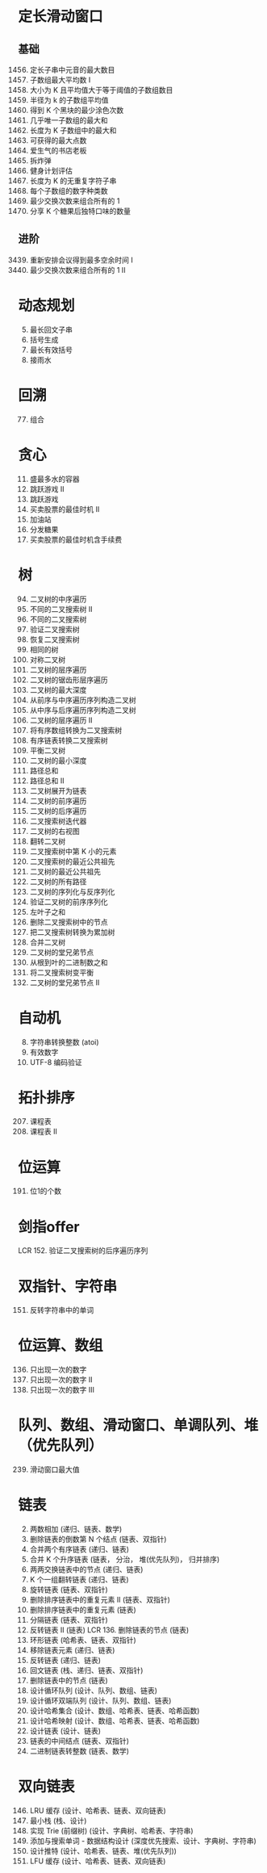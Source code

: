 # 定长滑动窗口
## 基础
1456. 定长子串中元音的最大数目
643. 子数组最大平均数 I
1343. 大小为 K 且平均值大于等于阈值的子数组数目
2090. 半径为 k 的子数组平均值
2379. 得到 K 个黑块的最少涂色次数
2841. 几乎唯一子数组的最大和
2461. 长度为 K 子数组中的最大和
1423. 可获得的最大点数
1052. 爱生气的书店老板
1652. 拆炸弹
1176. 健身计划评估
1100. 长度为 K 的无重复字符子串
1852. 每个子数组的数字种类数
1151. 最少交换次数来组合所有的 1
2107. 分享 K 个糖果后独特口味的数量

## 进阶
3439. 重新安排会议得到最多空余时间 I
2134. 最少交换次数来组合所有的 1 II

# 动态规划
5. 最长回文子串
22. 括号生成
32. 最长有效括号
42. 接雨水

# 回溯
77. 组合

# 贪心
11. 盛最多水的容器
45. 跳跃游戏 II
55. 跳跃游戏
122. 买卖股票的最佳时机 II
134. 加油站
135. 分发糖果
714. 买卖股票的最佳时机含手续费

# 树
94. 二叉树的中序遍历
95. 不同的二叉搜索树 II
96. 不同的二叉搜索树
98. 验证二叉搜索树
99. 恢复二叉搜索树
100. 相同的树
101. 对称二叉树
102. 二叉树的层序遍历
103. 二叉树的锯齿形层序遍历
104. 二叉树的最大深度
105. 从前序与中序遍历序列构造二叉树
106. 从中序与后序遍历序列构造二叉树
107. 二叉树的层序遍历 II
108. 将有序数组转换为二叉搜索树
109. 有序链表转换二叉搜索树
110. 平衡二叉树
111. 二叉树的最小深度
112. 路径总和
113. 路径总和 II
114. 二叉树展开为链表
144. 二叉树的前序遍历
145. 二叉树的后序遍历
173. 二叉搜索树迭代器
199. 二叉树的右视图
226. 翻转二叉树
230. 二叉搜索树中第 K 小的元素
235. 二叉搜索树的最近公共祖先
236. 二叉树的最近公共祖先
257. 二叉树的所有路径
297. 二叉树的序列化与反序列化
331. 验证二叉树的前序序列化
404. 左叶子之和
450. 删除二叉搜索树中的节点
538. 把二叉搜索树转换为累加树
617. 合并二叉树
993. 二叉树的堂兄弟节点
1022. 从根到叶的二进制数之和
1382. 将二叉搜索树变平衡
2641. 二叉树的堂兄弟节点 II

# 自动机
8. 字符串转换整数 (atoi)
65. 有效数字
393. UTF-8 编码验证

# 拓扑排序
207. 课程表
210. 课程表 II

# 位运算
191. 位1的个数

# 剑指offer
LCR 152. 验证二叉搜索树的后序遍历序列

# 双指针、字符串
151. 反转字符串中的单词

# 位运算、数组
136. 只出现一次的数字
137. 只出现一次的数字 II
260. 只出现一次的数字 III

# 队列、数组、滑动窗口、单调队列、堆（优先队列）
239. 滑动窗口最大值

# 链表
2. 两数相加 (递归、链表、数学)
19. 删除链表的倒数第 N 个结点 (链表、双指针)
21. 合并两个有序链表 (递归、链表)
23. 合并 K 个升序链表 (链表， 分治， 堆(优先队列)， 归并排序)
24. 两两交换链表中的节点 (递归、链表)
25. K 个一组翻转链表 (递归、链表)
61. 旋转链表 (链表、双指针)
82. 删除排序链表中的重复元素 II (链表、双指针)
83. 删除排序链表中的重复元素 (链表)
86. 分隔链表 (链表、双指针)
92. 反转链表 II (链表)
LCR 136. 删除链表的节点 (链表)
141. 环形链表 (哈希表、链表、双指针)
203. 移除链表元素 (递归、链表)
206. 反转链表 (递归、链表)
234. 回文链表 (栈、递归、链表、双指针)
237. 删除链表中的节点 (链表)
622. 设计循环队列 (设计、队列、数组、链表)
641. 设计循环双端队列 (设计、队列、数组、链表)
705. 设计哈希集合 (设计、数组、哈希表、链表、哈希函数)
706. 设计哈希映射 (设计、数组、哈希表、链表、哈希函数)
707. 设计链表 (设计、链表)
876. 链表的中间结点 (链表、双指针)
1290. 二进制链表转整数 (链表、数学)

# 双向链表
146. LRU 缓存 (设计、哈希表、链表、双向链表)
155. 最小栈 (栈、设计)
208. 实现 Trie (前缀树) (设计、字典树、哈希表、字符串)
211. 添加与搜索单词 - 数据结构设计 (深度优先搜索、设计、字典树、字符串)
355. 设计推特 (设计、哈希表、链表、堆(优先队列))
460. LFU 缓存 (设计、哈希表、链表、双向链表)